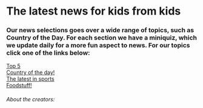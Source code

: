<!DOCTYPE html>
<html>
<head>
 <link rel="stylesheet" href="style.css">
</head>
<body>
   <h1> The latest news for kids from kids </h1>
  <h3> Our news selections goes over a wide range of topics, such as Country of the Day. For each section we have a miniquiz, which we update daily
  for a more fun aspect to news. For our topics click one of the links below: </h3>
 <!--class="blinky"-->
  <a class= "a" href="topfiveoftheday.md">Top 5</a>
 <br>
  <a class= "a"href="country.md">Country of the day!</a>
 <br>
   <a class= "a" href="sports.md">The latest in sports</a>
 <br>
    <a class= "a" href="5 popular foods in America.md">Foodstuff!</a>
 
  <h6> About the creators:</h6>
  
</body>
</html>
